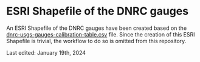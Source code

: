 # ESRI Shapefile of the DNRC gauges
An ESRI Shapefile of the DNRC gauges have been created based on the [dnrc-usgs-gauges-calibration-table.csv](./dnrc-usgs-gauges-calibration-table/dnrc-usgs-gauges-calibration-table.csv) file. Since the creation of this ESRI Shapefile is trivial, the workflow to do so is omitted from this repository.

Last edited: January 19th, 2024
